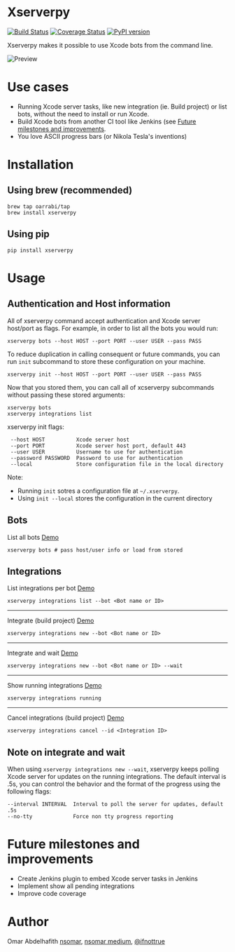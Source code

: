 # Xserverpy

[![Build Status](https://travis-ci.org/oarrabi/xserverpy.svg?branch=master)](https://travis-ci.org/oarrabi/xserverpy)  [![Coverage Status](https://coveralls.io/repos/oarrabi/xserverpy/badge.svg?branch=master&service=github)](https://coveralls.io/github/oarrabi/xserverpy?branch=master)
  [![PyPI version](https://badge.fury.io/py/xserverpy.svg)](http://badge.fury.io/py/xserverpy)

Xserverpy makes it possible to use Xcode bots from the command line.
<br/>

![Preview](https://raw.githubusercontent.com/oarrabi/xserverpy/master/assets/preview.gif)

# Use cases
- Running Xcode server tasks, like new integration (ie. Build project) or list bots, without the need to install or run Xcode.
- Build Xcode bots from another CI tool like Jenkins (see [Future milestones and improvements](#future-milestones-and-improvements).
- You love ASCII progress bars (or Nikola Tesla's inventions)

# Installation

## Using brew (recommended)
    brew tap oarrabi/tap
    brew install xserverpy

## Using pip
    pip install xserverpy

# Usage

## Authentication and Host information
All of xserverpy command accept authentication and Xcode server host/port as flags. For example, in order to list all the bots you would run:

    xserverpy bots --host HOST --port PORT --user USER --pass PASS

To reduce duplication in calling consequent or future commands, you can run `init` subcommand to store these configuration on your machine.

    xserverpy init --host HOST --port PORT --user USER --pass PASS    

Now that you stored them, you can call all of xcserverpy subcommands without passing these stored arguments:

    xserverpy bots
    xserverpy integrations list

xserverpy init flags:

     --host HOST          Xcode server host
     --port PORT          Xcode server host port, default 443
     --user USER          Username to use for authentication
     --password PASSWORD  Password to use for authentication
     --local              Store configuration file in the local directory

Note: 
- Running `init` sotres a configuration file at `~/.xserverpy`. 
- Using `init --local` stores the configuration in the current directory

## Bots
List all bots [Demo](http://showterm.io/1e0d25570e5c65ab57cd0)

    xserverpy bots # pass host/user info or load from stored

## Integrations
List integrations per bot [Demo](http://showterm.io/5899725079c80c3026d9d)

    xserverpy integrations list --bot <Bot name or ID>
---
Integrate (build project) [Demo](http://showterm.io/bb69e715ba165d147edf5)

    xserverpy integrations new --bot <Bot name or ID>
---
Integrate and wait [Demo](http://showterm.io/4b61beb417fe4a5b1ba25)

    xserverpy integrations new --bot <Bot name or ID> --wait
---
Show running integrations [Demo](http://showterm.io/eae3a3cabf806cc9fd84d)

    xserverpy integrations running
---
Cancel integrations (build project) [Demo](http://showterm.io/9bbb138149c147ca1c103)

    xserverpy integrations cancel --id <Integration ID>

## Note on integrate and wait
When using `xserverpy integrations new --wait`, xserverpy keeps polling Xcode server for updates on the running integrations. The default interval is .5s, you can control the behavior and the format of the progress using the following flags:

    --interval INTERVAL  Interval to poll the server for updates, default .5s
    --no-tty             Force non tty progress reporting

# Future milestones and improvements
- Create Jenkins plugin to embed Xcode server tasks in Jenkins
- Implement show all pending integrations
- Improve code coverage

# Author
Omar Abdelhafith 
[nsomar](http://nsomar.com), [nsomar medium](https://medium.com/@nsomar), [@ifnottrue](https://twitter.com/ifnottrue)

